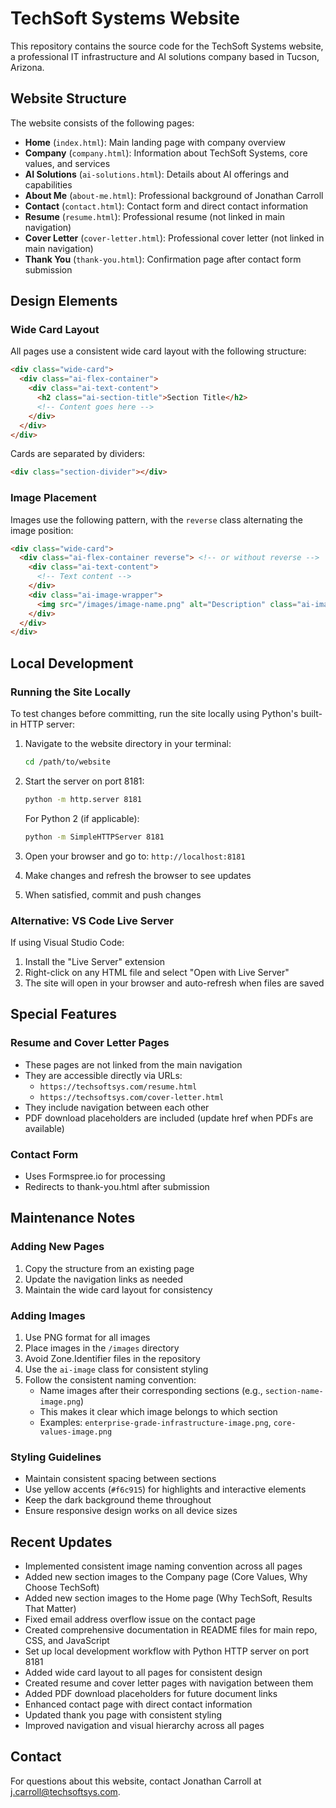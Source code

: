 # TechSoft Systems Website

This repository contains the source code for the TechSoft Systems website, a professional IT infrastructure and AI solutions company based in Tucson, Arizona.

## Website Structure

The website consists of the following pages:

- **Home** (`index.html`): Main landing page with company overview
- **Company** (`company.html`): Information about TechSoft Systems, core values, and services
- **AI Solutions** (`ai-solutions.html`): Details about AI offerings and capabilities
- **About Me** (`about-me.html`): Professional background of Jonathan Carroll
- **Contact** (`contact.html`): Contact form and direct contact information
- **Resume** (`resume.html`): Professional resume (not linked in main navigation)
- **Cover Letter** (`cover-letter.html`): Professional cover letter (not linked in main navigation)
- **Thank You** (`thank-you.html`): Confirmation page after contact form submission

## Design Elements

### Wide Card Layout

All pages use a consistent wide card layout with the following structure:

```html
<div class="wide-card">
  <div class="ai-flex-container">
    <div class="ai-text-content">
      <h2 class="ai-section-title">Section Title</h2>
      <!-- Content goes here -->
    </div>
  </div>
</div>
```

Cards are separated by dividers:

```html
<div class="section-divider"></div>
```

### Image Placement

Images use the following pattern, with the `reverse` class alternating the image position:

```html
<div class="wide-card">
  <div class="ai-flex-container reverse"> <!-- or without reverse -->
    <div class="ai-text-content">
      <!-- Text content -->
    </div>
    <div class="ai-image-wrapper">
      <img src="/images/image-name.png" alt="Description" class="ai-image">
    </div>
  </div>
</div>
```

## Local Development

### Running the Site Locally

To test changes before committing, run the site locally using Python's built-in HTTP server:

1. Navigate to the website directory in your terminal:
   ```bash
   cd /path/to/website
   ```

2. Start the server on port 8181:
   ```bash
   python -m http.server 8181
   ```

   For Python 2 (if applicable):
   ```bash
   python -m SimpleHTTPServer 8181
   ```

3. Open your browser and go to: `http://localhost:8181`

4. Make changes and refresh the browser to see updates

5. When satisfied, commit and push changes

### Alternative: VS Code Live Server

If using Visual Studio Code:

1. Install the "Live Server" extension
2. Right-click on any HTML file and select "Open with Live Server"
3. The site will open in your browser and auto-refresh when files are saved

## Special Features

### Resume and Cover Letter Pages

- These pages are not linked from the main navigation
- They are accessible directly via URLs:
  - `https://techsoftsys.com/resume.html`
  - `https://techsoftsys.com/cover-letter.html`
- They include navigation between each other
- PDF download placeholders are included (update href when PDFs are available)

### Contact Form

- Uses Formspree.io for processing
- Redirects to thank-you.html after submission

## Maintenance Notes

### Adding New Pages

1. Copy the structure from an existing page
2. Update the navigation links as needed
3. Maintain the wide card layout for consistency

### Adding Images

1. Use PNG format for all images
2. Place images in the `/images` directory
3. Avoid Zone.Identifier files in the repository
4. Use the `ai-image` class for consistent styling
5. Follow the consistent naming convention:
   - Name images after their corresponding sections (e.g., `section-name-image.png`)
   - This makes it clear which image belongs to which section
   - Examples: `enterprise-grade-infrastructure-image.png`, `core-values-image.png`

### Styling Guidelines

- Maintain consistent spacing between sections
- Use yellow accents (`#f6c915`) for highlights and interactive elements
- Keep the dark background theme throughout
- Ensure responsive design works on all device sizes

## Recent Updates

- Implemented consistent image naming convention across all pages
- Added new section images to the Company page (Core Values, Why Choose TechSoft)
- Added new section images to the Home page (Why TechSoft, Results That Matter)
- Fixed email address overflow issue on the contact page
- Created comprehensive documentation in README files for main repo, CSS, and JavaScript
- Set up local development workflow with Python HTTP server on port 8181
- Added wide card layout to all pages for consistent design
- Created resume and cover letter pages with navigation between them
- Added PDF download placeholders for future document links
- Enhanced contact page with direct contact information
- Updated thank you page with consistent styling
- Improved navigation and visual hierarchy across all pages

## Contact

For questions about this website, contact Jonathan Carroll at j.carroll@techsoftsys.com.
